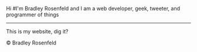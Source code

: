 Hi
#I'm Bradley Rosenfeld
and I am a web developer, geek, tweeter, and programmer of things

---------------------------------------

This is my website, dig it?


&copy; Bradley Rosenfeld